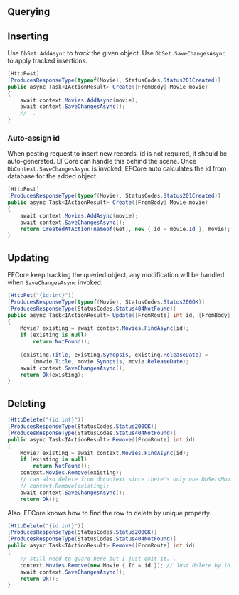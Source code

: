 #

## Querying

## Inserting

Use `DbSet.AddAsync` to *track* the given object.
Use `DbSet.SaveChangesAsync` to apply tracked insertions.

```cs
[HttpPost]
[ProducesResponseType(typeof(Movie), StatusCodes.Status201Created)]
public async Task<IActionResult> Create([FromBody] Movie movie)
{
    await context.Movies.AddAsync(movie);
    await context.SaveChangesAsync();
    // ..
}
```

### Auto-assign id

When posting request to insert new records, id is not required, it should be auto-generated.
EFCore can handle this behind the scene.
Once `DbContext.SaveChangesAsync` is invoked, EFCore auto calculates the id from database for the added object.

```cs
[HttpPost]
[ProducesResponseType(typeof(Movie), StatusCodes.Status201Created)]
public async Task<IActionResult> Create([FromBody] Movie movie)
{
    await context.Movies.AddAsync(movie);
    await context.SaveChangesAsync();
    return CreatedAtAction(nameof(Get), new { id = movie.Id }, movie);
}
```

## Updating

EFCore keep tracking the queried object, any modification will be handled when `SaveChangesAsync` invoked.

```cs
[HttpPut("{id:int}")]
[ProducesResponseType(typeof(Movie), StatusCodes.Status200OK)]
[ProducesResponseType(StatusCodes.Status404NotFound)]
public async Task<IActionResult> Update([FromRoute] int id, [FromBody] Movie movie)
{
    Movie? existing = await context.Movies.FindAsync(id);
    if (existing is null)
        return NotFound();
    
    (existing.Title, existing.Synopsis, existing.ReleaseDate) =
        (movie.Title, movie.Synopsis, movie.ReleaseDate);
    await context.SaveChangesAsync();
    return Ok(existing);
}
```

## Deleting

```cs
[HttpDelete("{id:int}")]
[ProducesResponseType(StatusCodes.Status200OK)]
[ProducesResponseType(StatusCodes.Status404NotFound)]
public async Task<IActionResult> Remove([FromRoute] int id)
{
    Movie? existing = await context.Movies.FindAsync(id);
    if (existing is null)
        return NotFound();
    context.Movies.Remove(existing);
    // can also delete from dbcontext since there's only one DbSet<Movie> in it.
    // context.Remove(existing);
    await context.SaveChangesAsync();
    return Ok();
```

Also, EFCore knows how to find the row to delete by unique property.

```cs
[HttpDelete("{id:int}")]
[ProducesResponseType(StatusCodes.Status200OK)]
[ProducesResponseType(StatusCodes.Status404NotFound)]
public async Task<IActionResult> Remove([FromRoute] int id)
{
    // still need to guard here but I just omit it...
    context.Movies.Remove(new Movie { Id = id }); // Just delete by id!
    await context.SaveChangesAsync();
    return Ok();
}
```
